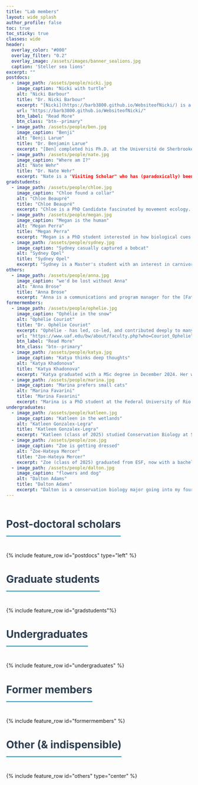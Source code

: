 ```yaml
---
title: "Lab members"
layout: wide_splash
author_profile: false
toc: true
toc_sticky: true
classes: wide
header:
  overlay_color: "#000"
  overlay_filter: "0.2"
  overlay_image: /assets/images/banner_sealions.jpg
  caption: 'Steller sea lions'
excerpt: ""
postdocs:
  - image_path: /assets/people/nicki.jpg
    image_caption: "Nicki with turtle"
    alt: "Nicki Barbour"
    title: "Dr. Nicki Barbour"
    excerpt: "[Nicki](https://barb3800.github.io/WebsiteofNicki/) is a movement ecologist interested in applying quantitative methods to a variety of mobile taxa to better understand their ecology and inform novel conservation tools and methods. Nicki's dissertation work at the [University of Maryland Center for Environmental Science](https://www.umces.edu/) and [U. Maryland Dep't of Biology](https://biology.umd.edu/) focused on the movement ecology of sea turtles in different age classes. She recently also had projects on Sonoran pronghorn spatial ecology and resource use, finfish offshore aquaculture placement in the U.S., dynamic management tools for leatherback turtles, and shellfish aquaculture ecolabeling. Nicki is always eager for new and interesting collaborations."
    url: "https://barb3800.github.io/WebsiteofNicki/"
    btn_label: "Read More"
    btn_class: "btn--primary"
  - image_path: /assets/people/ben.jpg
    image_caption: "Benji"
    alt: "Benji Larue"
    title: "Dr. Benjamin Larue"
    excerpt: "[Ben] completed his Ph.D. at the Université de Sherbrooke in Québec, and has been a member of the [Fate of the Caribou](https://fateofthecaribou.github.io/) team since 2021. His interests lie in behavioral responses to anthropogenic disturbances, human-wildlife coexistence, and biostatistics. He is interested in further integrating human communities and their interests in ecological research and conservation. He is a recent recipient of a [Libre Eco fellowship](https://liberero.ca/meet-the-fellows/)."
  - image_path: /assets/people/nate.jpg
    image_caption: "Where am I?"
    alt: "Nate Wehr"
    title: "Dr. Nate Wehr"
    excerpt: "Nate is a "Visiting Scholar" who has (paradoxically) been in our lab longer than the lab has existed. He is interested in movement ecology and biodiversity and collaborates on several of our projects on cognition and sptial ecology, while also managing long-term monitoring projects at Cranberry Lake Biological Station. Nate is also a post-doc in the [Pennsylvania Cooperative Fish and Wildlife Research Unit](https://ecosystems.psu.edu/research/pacfwru) where he is developing agent-based models of CWD transmission."
gradstudents:
  - image_path: /assets/people/chloe.jpg
    image_caption: "Chloe found a collar"
    alt: "Chloe Beaupré"
    title: "Chloe Beaupré"
    excerpt: "Chloe is a PhD Candidate fascinated by movement ecology. Her goal is to pursue research that fills information gaps and can be applied to important management actions. Chloe came to Syracuse from Colorado's Western Slope after finishing a dual degree (Master in Environmental Management, Master of Science in Ecology), where she studied the influence of recreation on deer and elk and how many GPS collars to deploy to map migration and distribution at the population level for a slew of Colorado's ungulate species."
  - image_path: /assets/people/megan.jpg
    image_caption: "Megan is the human"
    alt: "Megan Perra"
    title: "Megan Perra"
    excerpt: "Megan is a PhD student interested in how biological cues like soundscapes and interspecific vocalizations influence movement decision making in caribou. She completed her masters at the University of Alaska Fairbanks, where she studied caribou auditory physiology and the soundscapes of the Arctic Coastal Plain. Check out her interview on [Quirks & Quarks](https://www.cbc.ca/listen/live-radio/1-51-quirks-and-quarks/clip/15956606-figuring-reindeer-hear-understand-impact-industrial-sounds)."
  - image_path: /assets/people/sydney.jpg
    image_caption: "Sydney casually captured a bobcat"
    alt: "Sydney Opel"
    title: "Sydney Opel"
    excerpt: "Sydney is a Master's student with an interest in carnivore conservation and ecology. Her goal is to seek a better understanding of movement, behavior and trophic interactions of carnivores to aid in the protection and conservation of carnivores in their native habitats."
others:
  - image_path: /assets/people/anna.jpg
    image_caption: "we'd be lost without Anna"
    alt: "Anna Brose"
    title: "Anna Brose"
    excerpt: "Anna is a communications and program manager for the [Fate of the Caribou Project](fateofthecaribou.esf.edu). Anna grew up alongside caribou in Alaska before receiving a bachelor's in Wildlife Biology at Colorado State University. With extensive field experience across the United States, she has worked for several state and federal agencies in various wildlife research positions. She completed her Master's in Wildlife Ecology at the University of Wisconsin - Madison in 2021, where she studied elk habitat use in northern Wisconsin. Anna is a self-taught science communicator and illustrator, and is a wildlife artist on the side."
formermembers:
  - image_path: /assets/people/ophelie.jpg
    image_caption: "Ophélie in the snow"
    alt: "Ophélie Couriot"
    title: "Dr. Ophélie Couriot"
    excerpt: "Ophélie - has led, co-led, and contributed deeply to many of our caribou and convergent science efforts as a post-doc from 2021-2025, is now an assistant professor at [University of Alaska, Fairbanks](https://www.uaf.edu/bw/)."
    url: "https://www.uaf.edu/bw/about/faculty.php?who=Couriot_Ophelie"
    btn_label: "Read More"
    btn_class: "btn--primary"
  - image_path: /assets/people/katya.jpg
    image_caption: "Katya thinks deep thoughts"
    alt: "Katya Khadonova"
    title: "Katya Khadonova"
    excerpt: "Katya graduated with a MSc degree in December 2024. Her work was on examining the role of selective predation by wolves on the spread of chronic wasting disease (CWD) in white-tailed deer in the western Great Lakes Region. She is currently a quantitative ecologist with the [Illinois Natural History Survey](https://inhs.illinois.edu/)."
  - image_path: /assets/people/marina.jpg
    image_caption: "Marina prefers small cats"
    alt: "Marina Favarini"
    title: "Marina Favarini"
    excerpt: "Marina is a PhD student at the Federal University of Rio Grande do Sul, in Porto Alegre, Brazi - and a former distinguished visitor to our lab.  Marina studies several species of small cats: [margay](https://en.wikipedia.org/wiki/Margay), [Geoffroy's cat](https://en.wikipedia.org/wiki/Geoffroy%27s_cat), [pampas cat](https://en.wikipedia.org/wiki/Pampas_cat). Since 2016, she has been developing research and conservation programs on spatial ecology and density of felines in southern Brazil, in the Pampa and Atlantic Forest biomes, through the use of camera traps and telemetry (VHF and GPS). "
undergraduates: 
  - image_path: /assets/people/katleen.jpg
    image_caption: "Katleen in the wetlands"
    alt: "Katleen Gonzalex-Legra"
    title: "Katleen Gonzalex-Legra"
    excerpt: "Katleen (class of 2025) studied Conservation Biology at SUNY College of Environmental Science and Forestry to further her understanding of human impact on wildlife. She joined the Fate of the Caribou Project to connect her teachings with current studies, as well as learn new knowledge relating to soundscapes and categorizing data, and engage in hands-on work such as constructing audio collars to monitor Caribou vocalizations."
  - image_path: /assets/people/zoe.jpg
    image_caption: "Zoe is getting dressed"
    alt: "Zoe-Hateya Mercer"
    title: "Zoe-Hateya Mercer"
    excerpt: "Zoe (class of 2025) graduated from ESF, now with a bachelors in Wildlife Science! Initially joining Dr. Gurarie's lab to assist Sydney Opel and her mesopredator study and more recently, with Celebrity Wright’s female caribou health research. They have a future plan to eventually work as a paleontologist."
  - image_path: /assets/people/dalton.jpg
    image_caption: "flowers and dog"
    alt: "Dalton Adams"
    title: "Dalton Adams"
    excerpt: "Dalton is a conservation biology major going into my fourth year, currently working with wolf camera collar data from the Yukon-Charley Rivers National Preserve. Dalton is interested in the study of human-wildlife conflict, movement ecology, and carnivore conservation and ecology in high-conflict areas."
---
```


<style>
h1 {
  color: #2c3e50;
  border-bottom: 3px solid #52adc8;
  padding-bottom: 0.5em;
  margin-bottom: 1.5em;
  display: inline-block;
  font-size: 2em;
}
</style>



# Post-doctoral scholars

<div class="feature__wrapper--compact">
{% include feature_row id="postdocs" type="left" %}
</div>

# Graduate students

<div class="feature__wrapper--compact">
{% include feature_row id="gradstudents"%}
</div>

<!--
# Master's students

<div class="feature__wrapper">
{% include feature_row id="masters" type="left" %}
</div>
--> 

# Undergraduates 

<div class="feature__wrapper--compact">
{% include feature_row id="undergraduates" %}
</div>

# Former members

<div class="feature__wrapper--compact">
{% include feature_row id="formermembers" %}
</div>


# Other (& indispensible)

<div class="feature__wrapper">
{% include feature_row id="others" type="center" %}
</div>